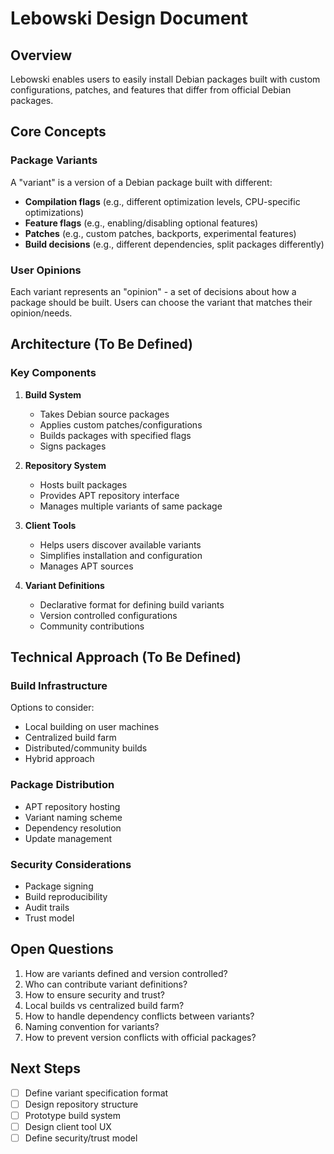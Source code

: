 # Lebowski Design Document

## Overview

Lebowski enables users to easily install Debian packages built with custom configurations, patches, and features that differ from official Debian packages.

## Core Concepts

### Package Variants

A "variant" is a version of a Debian package built with different:
- **Compilation flags** (e.g., different optimization levels, CPU-specific optimizations)
- **Feature flags** (e.g., enabling/disabling optional features)
- **Patches** (e.g., custom patches, backports, experimental features)
- **Build decisions** (e.g., different dependencies, split packages differently)

### User Opinions

Each variant represents an "opinion" - a set of decisions about how a package should be built. Users can choose the variant that matches their opinion/needs.

## Architecture (To Be Defined)

### Key Components

1. **Build System**
   - Takes Debian source packages
   - Applies custom patches/configurations
   - Builds packages with specified flags
   - Signs packages

2. **Repository System**
   - Hosts built packages
   - Provides APT repository interface
   - Manages multiple variants of same package

3. **Client Tools**
   - Helps users discover available variants
   - Simplifies installation and configuration
   - Manages APT sources

4. **Variant Definitions**
   - Declarative format for defining build variants
   - Version controlled configurations
   - Community contributions

## Technical Approach (To Be Defined)

### Build Infrastructure

Options to consider:
- Local building on user machines
- Centralized build farm
- Distributed/community builds
- Hybrid approach

### Package Distribution

- APT repository hosting
- Variant naming scheme
- Dependency resolution
- Update management

### Security Considerations

- Package signing
- Build reproducibility
- Audit trails
- Trust model

## Open Questions

1. How are variants defined and version controlled?
2. Who can contribute variant definitions?
3. How to ensure security and trust?
4. Local builds vs centralized build farm?
5. How to handle dependency conflicts between variants?
6. Naming convention for variants?
7. How to prevent version conflicts with official packages?

## Next Steps

- [ ] Define variant specification format
- [ ] Design repository structure
- [ ] Prototype build system
- [ ] Design client tool UX
- [ ] Define security/trust model
